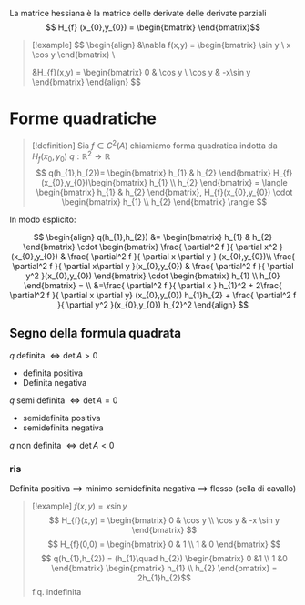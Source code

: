 La matrice hessiana è la matrice delle derivate delle derivate parziali
$$ H_{f} (x_{0},y_{0}) = \begin{bmatrix}
\end{bmatrix}$$

>[!example]
> $$ \begin{align}
> &\nabla f(x,y) = \begin{bmatrix}
\sin y \\
x \cos y
\end{bmatrix} \\
>
>&H_{f}(x,y) = \begin{bmatrix}
>0 & \cos y \\
\cos y & -x\sin y
\end{bmatrix}
>\end{align} $$




# Forme quadratiche
>[!definition]
>Sia $f \in C^2(A)$ chiamiamo forma quadratica indotta da $H_{f}(x_{0},y_{0})$
>$q : \mathbb{R}^2 \to \mathbb{R}$
> $$
> q(h_{1},h_{2})= \begin{bmatrix}
>h_{1} & h_{2}
\end{bmatrix}
>  H_{f}(x_{0},y_{0})\begin{bmatrix}
>h_{1} \\
h_{2}
\end{bmatrix} = \langle \begin{bmatrix}
>h_{1}  & h_{2}
\end{bmatrix},
> H_{f}(x_{0},y_{0}) \cdot
> \begin{bmatrix}
> h_{1} \\
h_{2}
\end{bmatrix}
\rangle $$



In modo esplicito:

$$ \begin{align}
q(h_{1},h_{2}) &= \begin{bmatrix}
h_{1} & h_{2}
\end{bmatrix} \cdot 
\begin{bmatrix}
\frac{ \partial^2 f }{ \partial x^2 }(x_{0},y_{0}) & \frac{ \partial^2 f }{ \partial x \partial y } (x_{0},y_{0})\\
\frac{ \partial^2 f }{ \partial x\partial y }(x_{0},y_{0}) & \frac{ \partial^2 f }{ \partial y^2 }(x_{0},y_{0})    
\end{bmatrix} \cdot \begin{bmatrix}
h_{1} \\
h_{0}
\end{bmatrix} = \\
&=\frac{ \partial^2 f }{ \partial x } h_{1}^2 + 2\frac{ \partial^2 f }{ \partial x \partial y} (x_{0},y_{0}) h_{1}h_{2} + \frac{ \partial^2 f }{ \partial y^2 }(x_{0},y_{0}) h_{2}^2  
\end{align} $$




## Segno della formula quadrata
$q$ definita $\iff \det A > 0$ 
- definita positiva
- Definita negativa

$q$ semi definita $\iff \det A = 0$
- semidefinita positiva
- semidefinita negativa

$q$ non definita $\iff \det A < 0$


### ris
Definita positiva $\implies$ minimo
semidefinita negativa $\implies$ flesso (sella di cavallo)


>[!example]
>$f(x,y) = x \sin y$
>$$ H_{f}(x,y) = \begin{bmatrix}
> 0 & \cos y \\
\cos y & -x \sin y
\end{bmatrix} $$
> $$ H_{f}(0,0) = \begin{bmatrix}
> 0 & 1 \\
1 & 0
\end{bmatrix} $$
> $$ q(h_{1},h_{2}) = (h_{1}\quad h_{2}) \begin{bmatrix}
>0 &1 \\
>1 &0
\end{bmatrix} 
\begin{pmatrix}
>h_{1} \\
h_{2}
\end{pmatrix} = 2h_{1}h_{2}$$
> f.q. indefinita